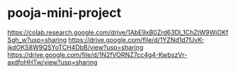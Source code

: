 # pooja-mini-project
https://colab.research.google.com/drive/1AbE9xB0Zrd63Dl_1ChZtW9WiOKfSgh_w?usp=sharing
https://drive.google.com/file/d/1YZNd1d7fJvK-jkdOKS8W9QSYoTCH4DbB/view?usp=sharing
https://drive.google.com/file/d/1N2fVORNZ7cc4g4-KwbszVr-axdfoHHTw/view?usp=sharing
